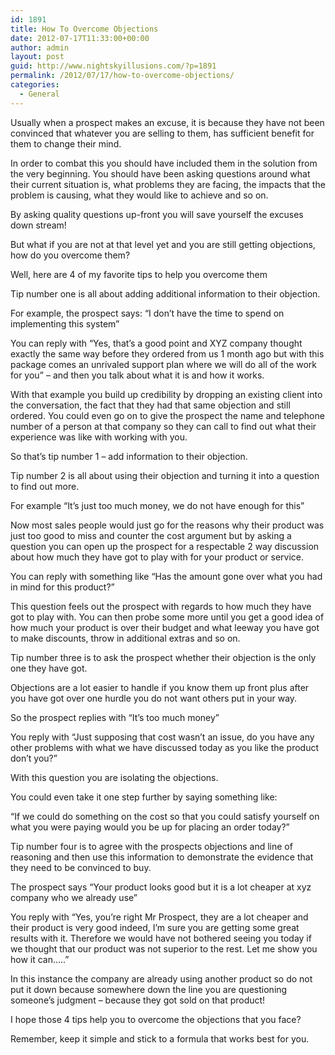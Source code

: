```yaml
---
id: 1891
title: How To Overcome Objections
date: 2012-07-17T11:33:00+00:00
author: admin
layout: post
guid: http://www.nightskyillusions.com/?p=1891
permalink: /2012/07/17/how-to-overcome-objections/
categories:
  - General
---
```

Usually when a prospect makes an excuse, it is because they have not been convinced that whatever you are selling to them, has sufficient benefit for them to change their mind.

In order to combat this you should have included them in the solution from the very beginning. You should have been asking questions around what their current situation is, what problems they are facing, the impacts that the problem is causing, what they would like to achieve and so on.

By asking quality questions up-front you will save yourself the excuses down stream!

But what if you are not at that level yet and you are still getting objections, how do you overcome them?

Well, here are 4 of my favorite tips to help you overcome them

Tip number one is all about adding additional information to their objection.

For example, the prospect says: “I don’t have the time to spend on implementing this system”

You can reply with “Yes, that’s a good point and XYZ company thought exactly the same way before they ordered from us 1 month ago but with this package comes an unrivaled support plan where we will do all of the work for you&#8221; – and then you talk about what it is and how it works.

With that example you build up credibility by dropping an existing client into the conversation, the fact that they had that same objection and still ordered. You could even go on to give the prospect the name and telephone number of a person at that company so they can call to find out what their experience was like with working with you.

So that’s tip number 1 – add information to their objection.

Tip number 2 is all about using their objection and turning it into a question to find out more.

For example “It’s just too much money, we do not have enough for this”

Now most sales people would just go for the reasons why their product was just too good to miss and counter the cost argument but by asking a question you can open up the prospect for a respectable 2 way discussion about how much they have got to play with for your product or service.

You can reply with something like “Has the amount gone over what you had in mind for this product?”

This question feels out the prospect with regards to how much they have got to play with. You can then probe some more until you get a good idea of how much your product is over their budget and what leeway you have got to make discounts, throw in additional extras and so on.

Tip number three is to ask the prospect whether their objection is the only one they have got.

Objections are a lot easier to handle if you know them up front plus after you have got over one hurdle you do not want others put in your way.

So the prospect replies with “It’s too much money”

You reply with “Just supposing that cost wasn’t an issue, do you have any other problems with what we have discussed today as you like the product don’t you?”

With this question you are isolating the objections.

You could even take it one step further by saying something like:

“If we could do something on the cost so that you could satisfy yourself on what you were paying would you be up for placing an order today?”

Tip number four is to agree with the prospects objections and line of reasoning and then use this information to demonstrate the evidence that they need to be convinced to buy.

The prospect says “Your product looks good but it is a lot cheaper at xyz company who we already use”

You reply with “Yes, you’re right Mr Prospect, they are a lot cheaper and their product is very good indeed, I’m sure you are getting some great results with it. Therefore we would have not bothered seeing you today if we thought that our product was not superior to the rest. Let me show you how it can…..”

In this instance the company are already using another product so do not put it down because somewhere down the line you are questioning someone&#8217;s judgment – because they got sold on that product!

I hope those 4 tips help you to overcome the objections that you face?

Remember, keep it simple and stick to a formula that works best for you.